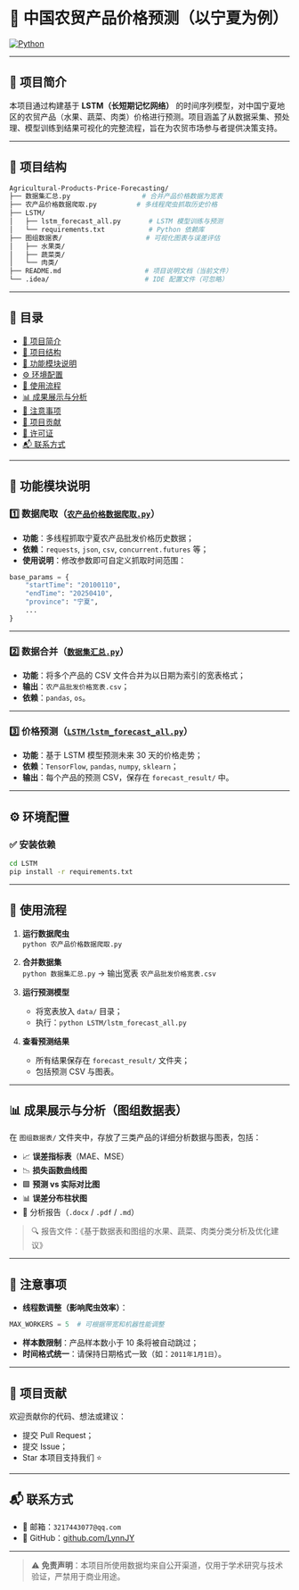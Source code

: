 # 🥬 中国农贸产品价格预测（以宁夏为例）

[![Python](https://img.shields.io/badge/Python-3.8%2B-blue.svg)](https://www.python.org/)  

---

## 📌 项目简介

本项目通过构建基于 **LSTM（长短期记忆网络）** 的时间序列模型，对中国宁夏地区的农贸产品（水果、蔬菜、肉类）价格进行预测。项目涵盖了从数据采集、预处理、模型训练到结果可视化的完整流程，旨在为农贸市场参与者提供决策支持。

---

## 📂 项目结构

```bash
Agricultural-Products-Price-Forecasting/
├── 数据集汇总.py                  # 合并产品价格数据为宽表
├── 农产品价格数据爬取.py          # 多线程爬虫抓取历史价格
├── LSTM/
│   ├── lstm_forecast_all.py       # LSTM 模型训练与预测
│   └── requirements.txt           # Python 依赖库
├── 图组数据表/                     # 可视化图表与误差评估
│   ├── 水果类/
│   ├── 蔬菜类/
│   └── 肉类/
├── README.md                     # 项目说明文档（当前文件）
└── .idea/                        # IDE 配置文件（可忽略）
```

---

## 📖 目录

- [📌 项目简介](#-项目简介)
- [📂 项目结构](#-项目结构)
- [🔧 功能模块说明](#-功能模块说明)
- [⚙️ 环境配置](#️-环境配置)
- [🚀 使用流程](#-使用流程)
- [📊 成果展示与分析](#-成果展示与分析图组数据表)
- [📎 注意事项](#-注意事项)
- [🤝 项目贡献](#-项目贡献)
- [📄 许可证](#-许可证)
- [📬 联系方式](#-联系方式)

---

## 🔧 功能模块说明

### 1️⃣ 数据爬取（[`农产品价格数据爬取.py`](./农产品价格数据爬取.py)）

- **功能**：多线程抓取宁夏农产品批发价格历史数据；
- **依赖**：`requests`, `json`, `csv`, `concurrent.futures` 等；
- **使用说明**：修改参数即可自定义抓取时间范围：

```python
base_params = {
    "startTime": "20100110",
    "endTime": "20250410",
    "province": "宁夏",
    ...
}
```

---

### 2️⃣ 数据合并（[`数据集汇总.py`](./数据集汇总.py)）

- **功能**：将多个产品的 CSV 文件合并为以日期为索引的宽表格式；
- **输出**：`农产品批发价格宽表.csv`；
- **依赖**：`pandas`, `os`。

---

### 3️⃣ 价格预测（[`LSTM/lstm_forecast_all.py`](./LSTM/lstm_forecast_all.py)）

- **功能**：基于 LSTM 模型预测未来 30 天的价格走势；
- **依赖**：`TensorFlow`, `pandas`, `numpy`, `sklearn`；
- **输出**：每个产品的预测 CSV，保存在 `forecast_result/` 中。

---

## ⚙️ 环境配置

### ✅ 安装依赖

```bash
cd LSTM
pip install -r requirements.txt
```

---

## 🚀 使用流程

1. **运行数据爬虫**  
   `python 农产品价格数据爬取.py`

2. **合并数据集**  
   `python 数据集汇总.py` → 输出宽表 `农产品批发价格宽表.csv`

3. **运行预测模型**  
   - 将宽表放入 `data/` 目录；
   - 执行：`python LSTM/lstm_forecast_all.py`

4. **查看预测结果**  
   - 所有结果保存在 `forecast_result/` 文件夹；
   - 包括预测 CSV 与图表。

---

## 📊 成果展示与分析（图组数据表）

在 `图组数据表/` 文件夹中，存放了三类产品的详细分析数据与图表，包括：

- 📈 **误差指标表**（MAE、MSE）
- 📉 **损失函数曲线图**
- 🟩 **预测 vs 实际对比图**
- 📊 **误差分布柱状图**
- 📄 分析报告（`.docx` / `.pdf` / `.md`）

> 🔍 报告文件：《基于数据表和图组的水果、蔬菜、肉类分类分析及优化建议》

---

## 📎 注意事项

- **线程数调整（影响爬虫效率）**：

```python
MAX_WORKERS = 5  # 可根据带宽和机器性能调整
```

- **样本数限制**：产品样本数小于 10 条将被自动跳过；
- **时间格式统一**：请保持日期格式一致（如：`2011年1月1日`）。

---

## 🤝 项目贡献

欢迎贡献你的代码、想法或建议：

- 提交 Pull Request；
- 提交 Issue；
- Star 本项目支持我们 ⭐

---

## 📬 联系方式

- 📧 邮箱：`3217443077@qq.com`
- 🔗 GitHub：[github.com/LynnJY](https://github.com/LynnJY)

---

> ⚠️ **免责声明**：本项目所使用数据均来自公开渠道，仅用于学术研究与技术验证，严禁用于商业用途。

